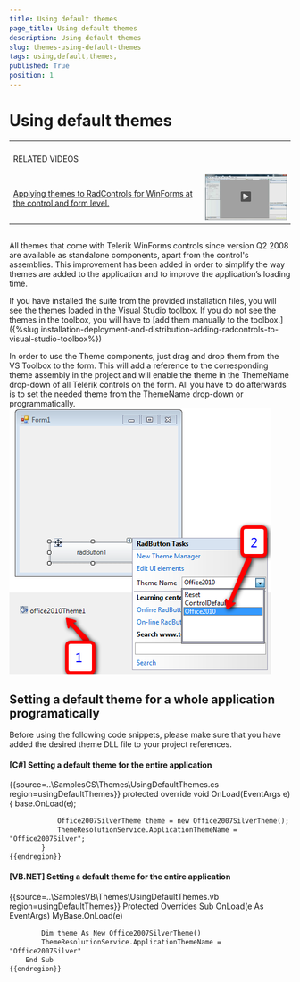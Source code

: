 ```yaml
---
title: Using default themes 
page_title: Using default themes 
description: Using default themes 
slug: themes-using-default-themes
tags: using,default,themes,
published: True
position: 1
---
```


# Using default themes 


<table><th><tr><td>

RELATED VIDEOS</td><td></td></tr></th><tr><td>

[Applying themes to RadControls for WinForms at the control and form level.](http://tv.telerik.com/watch/winforms/themes/radcontrols-winforms-theme)</td><td>![themes-using-default-themes 002](images/themes-using-default-themes002.png)</td></tr></table>

## 

All themes that come with Telerik WinForms controls since version Q2 2008 are available as standalone components, apart from the control's assemblies. This improvement has been added in order to simplify the way themes are added to the application and to improve the application’s loading time.

If you have installed the suite from the provided installation files, you will see the themes loaded 
        	in the Visual Studio toolbox. If you do not see the themes in the toolbox, you will have to
        [add them manually to the toolbox.]({%slug installation-deployment-and-distribution-adding-radcontrols-to-visual-studio-toolbox%})

In order to use the Theme components, just drag and drop them from the VS Toolbox to the form.
          This will add a reference to the corresponding theme assembly in the project and will enable the
          theme in the ThemeName drop-down of all Telerik controls on the form. All you have to do afterwards
          is to set the needed theme from the ThemeName drop-down or programmatically.
        ![](images/ThemesUsingTheDefaultThemes.png)

## Setting a default theme for a whole application programatically

Before using the following code snippets, please make sure that you have added the desired theme DLL file to your project references.

#### __[C#] Setting a default theme for the entire application__

{{source=..\SamplesCS\Themes\UsingDefaultThemes.cs region=usingDefaultThemes}}
	        protected override void OnLoad(EventArgs e)
	        {
	            base.OnLoad(e);
	
	            Office2007SilverTheme theme = new Office2007SilverTheme();
	            ThemeResolutionService.ApplicationThemeName = "Office2007Silver";
	        }
	{{endregion}}



#### __[VB.NET] Setting a default theme for the entire application__

{{source=..\SamplesVB\Themes\UsingDefaultThemes.vb region=usingDefaultThemes}}
	    Protected Overrides Sub OnLoad(e As EventArgs)
	        MyBase.OnLoad(e)
	
	        Dim theme As New Office2007SilverTheme()
	        ThemeResolutionService.ApplicationThemeName = "Office2007Silver"
	    End Sub
	{{endregion}}


